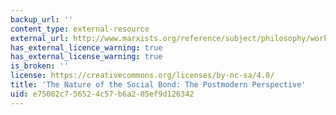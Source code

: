 ```yaml
---
backup_url: ''
content_type: external-resource
external_url: http://www.marxists.org/reference/subject/philosophy/works/fr/lyotard.htm
has_external_licence_warning: true
has_external_license_warning: true
is_broken: ''
license: https://creativecommons.org/licenses/by-nc-sa/4.0/
title: 'The Nature of the Social Bond: The Postmodern Perspective'
uid: e75002c7-5652-4c57-b6a2-05ef9d126342
---
```

